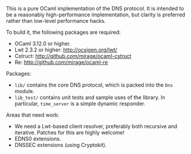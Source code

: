 This is a pure OCaml implementation of the DNS protocol.  It is intended to be
a reasonably high-performance implementation, but clarity is preferred rather
than low-level performance hacks.

To build it, the following packages are required:

* OCaml 3.12.0 or higher.
* Lwt 2.3.2 or higher: http://ocsigen.org/lwt/
* Cstruct: http://github.com/mirage/ocaml-cstruct
* Re: http://github.com/mirage/ocaml-re

Packages:

* `lib/` contains the core DNS protocol, which is packed into the `Dns` module.
* `lib_test/` contains unit tests and sample uses of the library.
  In particular, `time_server` is a simple dynamic responder.

Areas that need work:

* We need a Lwt-based client resolver, preferably both recursive
  and iterative. Patches for this are highly welcome!
* EDNS0 extensions.
* DNSSEC extensions (using Cryptokit).
